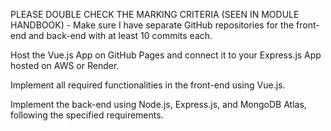 PLEASE DOUBLE CHECK THE MARKING CRITERIA (SEEN IN MODULE HANDBOOK) -
Make sure I  have separate GitHub repositories for the front-end and back-end with at least 10 commits each.

Host the Vue.js App on GitHub Pages and connect it to your Express.js App hosted on AWS or Render.

Implement all required functionalities in the front-end using Vue.js.

Implement the back-end using Node.js, Express.js, and MongoDB Atlas, following the specified requirements.